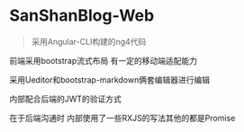 # SanShanBlog-Web 

>采用Angular-CLI构建的ng4代码

前端采用bootstrap流式布局 有一定的移动端适配能力  

采用Ueditor和bootstrap-markdown俩套编辑器进行编辑 

内部配合后端的JWT的验证方式
 
在于后端沟通时 内部使用了一些RXJS的写法其他的都是Promise 

